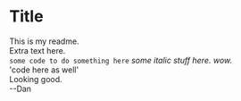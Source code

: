 # Title  
This is my readme.  
Extra text here.  
`some code to do something here` 
*some italic stuff here.  wow.*  
'code here as well'  
Looking good.  
--Dan
